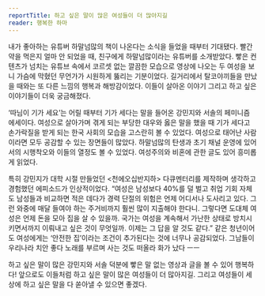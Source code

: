 ```yaml
---
reportTitle: 하고 싶은 말이 많은 여성들이 더 많아지길
reader: 행복한 하마
---
```


내가 좋아하는 유튜버 하말넘많의 책이 나온다는 소식을 들었을 때부터 기대됐다. 빨간약을 먹은지 얼마 안 되었을 때, 친구에게 하말넘많이라는 유튜버를 소개받았다. 빻은 컨텐츠가 넘치는 유튜브 속에서 코르셋 없는 깔끔한 모습으로 영상에 나오는 두 여성을 보니 가슴에 막혔던 무언가가 시원하게 뚫리는 기분이었다. 길거리에서 탈코야끼들을 만났을 때와는 또 다른 느낌의 행복과 해방감이었다. 이들이 살아온 이야기 그리고 하고 싶은 이야기들이 더욱 궁금해졌다.

‘따님이 기가 세요’는 어릴 때부터 기가 세다는 말을 들어온 강민지와 서솔의 페미니즘 에세이다. 여성으로 살아가며 겪게 되는 부당한 대우와 옳은 말을 했을 때 기가 세다고 손가락질을 받게 되는 한국 사회의 모습을 고스란히 볼 수 있었다. 여성으로 태어난 사람이라면 모두 공감할 수 있는 장면들이 많았다. 하말넘많의 탄생과 초기 채널 운영에 있어서의 시행착오와 이들의 열정도 볼 수 있었다. 여성주의와 비혼에 관한 글도 있어 흥미롭게 읽었다.

특히 강민지가 대학 시절 만들었던 <천에오십반지하> 다큐멘터리를 제작하며 생각하고 경험했던 에피소드가 인상적이었다.
“여성은 남성보다 40%를 덜 벌고 취업 기회 자체도 남성들과 비교하면 적은 데다가 경력 단절의 위험은 언제 어디서나 도사리고 있다. 그런 와중에 매달 들여야 하는 주거비까지 훨씬 많이 지출해야 한다니. 그렇다면 도대체 여성은 언제 돈을 모아 집을 살 수 있을까. 국가는 여성을 계속해서 가난한 상태로 방치시키면서까지 이뤄내고 싶은 것이 무엇일까. 이제는 그 답을 알 것도 같다.”
같은 청년이어도 여성에게는 ‘안전한 집’이라는 조건이 추가된다는 것에 너무나 공감되었다. 그남들이 우리나라 치안 좋다 노래를 부르며 사는 것도 떠올라 화가 났다 ㅡㅡ

하고 싶은 말이 많은 강민지와 서솔 덕분에 빻은 말 없는 영상과 글을 볼 수 있어 행복하다!
앞으로도 이들처럼 하고 싶은 말이 많은 여성들이 더 많아지길.
그리고 여성들이 세상에 하고 싶은 말을 다 쏟아낼 수 있으면 좋겠다.
